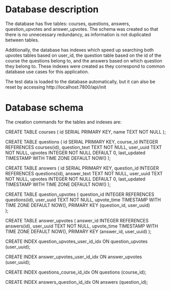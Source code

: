 # Database description

The database has five tables: courses, questions, answers, question_upvotes and answer_upvotes.
The schema was created so that there is no unnecessary redundancy, as information is not duplicated
between tables.

Additionally, the database has indexes which speed up searching both upvotes tables based on
user_id, the question table based on the id of the course the questions belong to, and the answers based on
which question they belong to. These indexes were created as they correspond to common database 
use cases for this application.

The test data is loaded to the database automatically, but it can also be reset by accessing 
http://localhost:7800/api/init

# Database schema

The creation commands for the tables and indexes are:

CREATE TABLE courses (
	id SERIAL PRIMARY KEY,
	name TEXT NOT NULL
);

CREATE TABLE questions (
	id SERIAL PRIMARY KEY,
	course_id INTEGER REFERENCES courses(id),
	question_text TEXT NOT NULL,
	user_uuid TEXT NOT NULL,
	upvotes INTEGER NOT NULL DEFAULT 0,
	last_updated TIMESTAMP WITH TIME ZONE DEFAULT NOW()
);

CREATE TABLE answers (
	id SERIAL PRIMARY KEY,
	question_id INTEGER REFERENCES questions(id),
	answer_text TEXT NOT NULL,
	user_uuid TEXT NOT NULL,
	upvotes INTEGER NOT NULL DEFAULT 0,
	last_updated TIMESTAMP WITH TIME ZONE DEFAULT NOW()	
);

CREATE TABLE question_upvotes (
	question_id INTEGER REFERENCES questions(id),
	user_uuid TEXT NOT NULL,
	upvote_time TIMESTAMP WITH TIME ZONE DEFAULT NOW(),
	PRIMARY KEY (question_id, user_uuid)	
);

CREATE TABLE answer_upvotes (
	answer_id INTEGER REFERENCES answers(id),
	user_uuid TEXT NOT NULL,
	upvote_time TIMESTAMP WITH TIME ZONE DEFAULT NOW(),
	PRIMARY KEY (answer_id, user_uuid)
);

CREATE INDEX question_upvotes_user_id_idx ON 
  question_upvotes (user_uuid);

CREATE INDEX answer_upvotes_user_id_idx ON 
  answer_upvotes (user_uuid);

CREATE INDEX questions_course_id_idx ON
  questions (course_id);

CREATE INDEX answers_question_id_idx ON	
  answers (question_id);